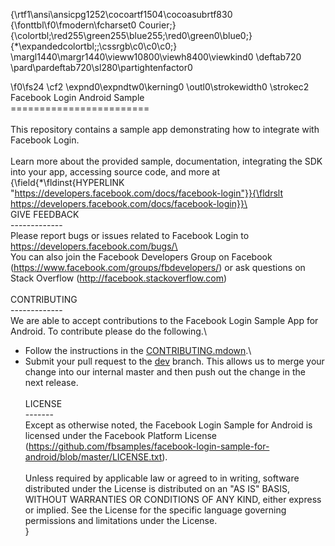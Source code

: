 {\rtf1\ansi\ansicpg1252\cocoartf1504\cocoasubrtf830
{\fonttbl\f0\fmodern\fcharset0 Courier;}
{\colortbl;\red255\green255\blue255;\red0\green0\blue0;}
{\*\expandedcolortbl;;\cssrgb\c0\c0\c0;}
\margl1440\margr1440\vieww10800\viewh8400\viewkind0
\deftab720
\pard\pardeftab720\sl280\partightenfactor0

\f0\fs24 \cf2 \expnd0\expndtw0\kerning0
\outl0\strokewidth0 \strokec2 Facebook Login Android Sample\
========================\
\
This repository contains a sample app demonstrating how to integrate with Facebook Login.\
\
Learn more about the provided sample, documentation, integrating the SDK into your app, accessing source code, and more at {\field{\*\fldinst{HYPERLINK "https://developers.facebook.com/docs/facebook-login"}}{\fldrslt https://developers.facebook.com/docs/facebook-login}}\
\
GIVE FEEDBACK\
-------------\
Please report bugs or issues related to Facebook Login to https://developers.facebook.com/bugs/\
\
You can also join the Facebook Developers Group on Facebook (https://www.facebook.com/groups/fbdevelopers/) or ask questions on Stack Overflow (http://facebook.stackoverflow.com)\
\
CONTRIBUTING\
-------------\
We are able to accept contributions to the Facebook Login Sample App for Android. To contribute please do the following.\
- Follow the instructions in the [CONTRIBUTING.mdown](https://github.com/fbsamples/facebook-login-sample-for-android/blob/master/CONTRIBUTING.mdown).\
- Submit your pull request to the [dev](https://github.com/fbsamples/facebook-login-sample-for-android/tree/dev) branch. This allows us to merge your change into our internal master and then push out the change in the next release.\
\
LICENSE\
-------\
Except as otherwise noted, the Facebook Login Sample for Android is licensed under the Facebook Platform License (https://github.com/fbsamples/facebook-login-sample-for-android/blob/master/LICENSE.txt).\
\
Unless required by applicable law or agreed to in writing, software distributed under the License is distributed on an "AS IS" BASIS, WITHOUT WARRANTIES OR CONDITIONS OF ANY KIND, either express or implied.  See the License for the specific language governing permissions and limitations under the License.\
}